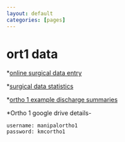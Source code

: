 ```yaml
---
layout: default
categories: [pages]
---
```


# ort1 data


*[online surgical data entry](https://docs.google.com/forms/d/e/1FAIpQLSfHFYTHX5ypnvz4MvKkyHiK4vK1H_YIdR-WzCpGlihkg9GnvA/viewform)

*[surgical data statistics](https://docs.google.com/spreadsheets/d/1qoM3hZZwtidhqY3lGDhMXzZT07ewSc2ndi_sdO4K3qY/edit?usp=sharing)

*[ortho 1 example discharge summaries](https://docs.google.com/document/d/1ILacITqqX_Q_sBlegYX8eH8DghUDfThilSx6l7Ryx28/edit)

*Ortho 1 google drive details-

```
username: manipalortho1
password: kmcortho1
```
